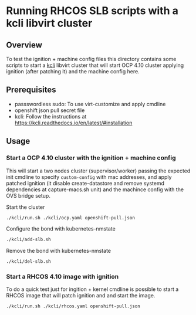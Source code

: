 # Running RHCOS SLB scripts with a kcli libvirt cluster

## Overview 
To test the ignition + machine config files this directory contains some 
scripts to start a [kcli](https://github.com/karmab/kcli) libvirt cluster that
will start OCP 4.10 cluster applying ignition (after patching it) and the
machine config here.

## Prerequisites
- passswordless sudo: To use virt-customize and apply cmdline
- openshift json pull secret file
- kcli: Follow the instructions at https://kcli.readthedocs.io/en/latest/#installation

## Usage

### Start a OCP 4.10 cluster with the ignition + machine config

This will start a two nodes cluster (supervisor/worker) passing the expected 
init cmdline to specify `custom-config` with mac addresses, and apply patched
ignition (it disable create-datastore and remove systemd dependencies at 
capture-macs.sh unit) and the machince config with the OVS bridge setup.

Start the cluster
```bash
./kcli/run.sh ./kcli/ocp.yaml openshift-pull.json
```

Configure the bond with kubernetes-nmstate
```bash
./kcli/add-slb.sh
```

Remove the bond with kubernetes-nmstate
```bash
./kcli/del-slb.sh
```

### Start a RHCOS 4.10 image with ignition

To do a quick test just for ingition + kernel cmdline is possible to start a 
RHCOS image that will patch ignition and and start the image.

```bash
./kcli/run.sh ./kcli/rhcos.yaml openshift-pull.json
```
